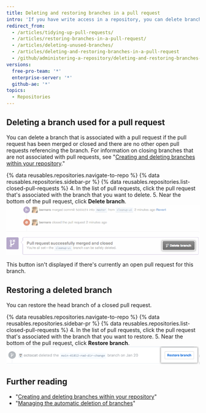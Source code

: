 ```yaml
---
title: Deleting and restoring branches in a pull request
intro: 'If you have write access in a repository, you can delete branches that are associated with closed or merged pull requests. You cannot delete branches that are associated with open pull requests.'
redirect_from:
  - /articles/tidying-up-pull-requests/
  - /articles/restoring-branches-in-a-pull-request/
  - /articles/deleting-unused-branches/
  - /articles/deleting-and-restoring-branches-in-a-pull-request
  - /github/administering-a-repository/deleting-and-restoring-branches-in-a-pull-request
versions:
  free-pro-team: '*'
  enterprise-server: '*'
  github-ae: '*'
topics:
  - Repositories
---
```

## Deleting a branch used for a pull request

You can delete a branch that is associated with a pull request if the pull request has been merged or closed and there are no other open pull requests referencing the branch. For information on closing branches that are not associated with pull requests, see "[Creating and deleting branches within your repository](/github/collaborating-with-issues-and-pull-requests/creating-and-deleting-branches-within-your-repository#deleting-a-branch)."

{% data reusables.repositories.navigate-to-repo %}
{% data reusables.repositories.sidebar-pr %}
{% data reusables.repositories.list-closed-pull-requests %}
4. In the list of pull requests, click the pull request that's associated with the branch that you want to delete.
5. Near the bottom of the pull request, click **Delete branch**.
   ![Delete branch button](/assets/images/help/pull_requests/delete_branch_button.png)

   This button isn't displayed if there's currently an open pull request for this branch.

## Restoring a deleted branch

You can restore the head branch of a closed pull request.

{% data reusables.repositories.navigate-to-repo %}
{% data reusables.repositories.sidebar-pr %}
{% data reusables.repositories.list-closed-pull-requests %}
4. In the list of pull requests, click the pull request that's associated with the branch that you want to restore.
5. Near the bottom of the pull request, click **Restore branch**.
   ![Restore deleted branch button](/assets/images/help/branches/branches-restore-deleted.png)

## Further reading

- "[Creating and deleting branches within your repository](/github/collaborating-with-issues-and-pull-requests/creating-and-deleting-branches-within-your-repository)"
- "[Managing the automatic deletion of branches](/github/administering-a-repository/managing-the-automatic-deletion-of-branches)"
